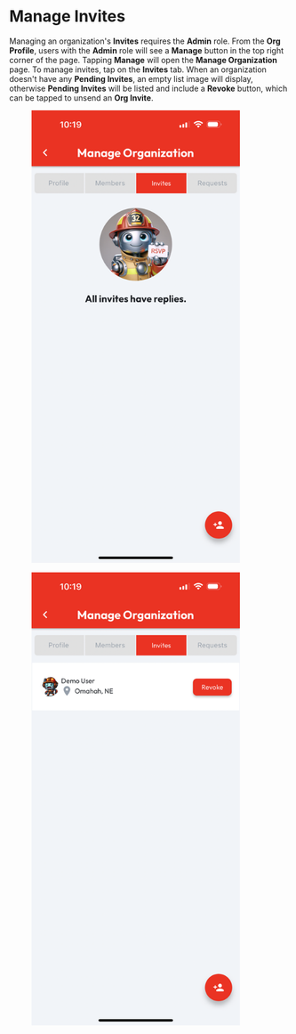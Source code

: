 # Manage Invites

Managing an organization's **Invites** requires the **Admin** role. From the **Org Profile**, users with the **Admin** role will see a **Manage** button in the top right corner of the page. Tapping **Manage** will open the **Manage Organization** page. To manage invites, tap on the **Invites** tab. When an organization doesn't have any **Pending Invites**, an empty list image will display, otherwise **Pending Invites** will be listed and include a **Revoke** button, which can be tapped to unsend an **Org Invite**.

<div>

<figure><img src="../../.gitbook/assets/Manage_Org_Invites_Empty.PNG" alt="" width="375"><figcaption></figcaption></figure>

 

<figure><img src="../../.gitbook/assets/Manage_Org_Invites_1.PNG" alt="" width="375"><figcaption></figcaption></figure>

</div>
